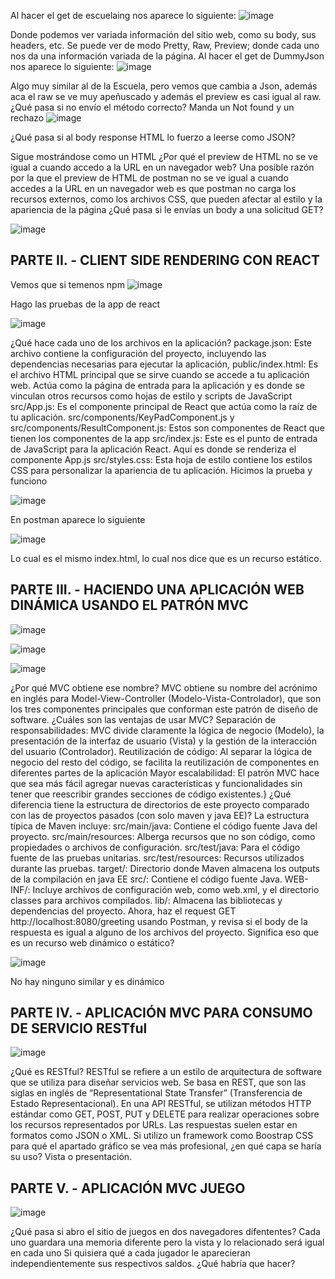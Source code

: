 Al hacer el get de escuelaing nos aparece lo siguiente:
 ![image](https://github.com/Santiago0108/lab5/assets/128636125/f1cef835-a823-4d56-82b4-2fea545d58d9)

Donde podemos ver variada información del sitio web, como su body, sus headers, etc.
Se puede ver de modo Pretty, Raw, Preview; donde cada uno nos da una información variada de la página.
Al hacer el get de DummyJson nos aparece lo siguiente:
![image](https://github.com/Santiago0108/lab5/assets/128636125/42525c34-22d8-45ac-bcaa-5c8f92a7be90)

 
Algo muy similar al de la Escuela, pero vemos que cambia a Json, además aca el raw se ve muy apeñuscado y además el preview es casi igual al raw.
¿Qué pasa si no envío el método correcto?
Manda un Not found y un rechazo
![image](https://github.com/Santiago0108/lab5/assets/128636125/3b52dcb4-7d58-4991-b07a-eb4f037c4acd)

 
¿Qué pasa si al body response HTML lo fuerzo a leerse como JSON?

 
Sigue mostrándose como un HTML
¿Por qué el preview de HTML no se ve igual a cuando accedo a la URL en un navegador web?
Una posible razón por la que el preview de HTML de postman no se ve igual a cuando accedes a la URL en un navegador web es que postman no carga los recursos externos, como los archivos CSS, que pueden afectar al estilo y la apariencia de la página
¿Qué pasa si le envías un body a una solicitud GET?

![image](https://github.com/Santiago0108/lab5/assets/128636125/70586305-e52b-4045-88c9-a89ad66a3ebf)

 
## PARTE II. - CLIENT SIDE RENDERING CON REACT
Vemos que si temenos npm
 ![image](https://github.com/Santiago0108/lab5/assets/128636125/d9fc3813-58d7-4713-b373-e991708919c3)

Hago las pruebas de la app de react

![image](https://github.com/Santiago0108/lab5/assets/128636125/a3602c0a-c3e0-4117-ab5e-b3b21852bc1a)

 
¿Qué hace cada uno de los archivos en la aplicación?
package.json: Este archivo contiene la configuración del proyecto, incluyendo las dependencias necesarias para ejecutar la aplicación,
public/index.html: Es el archivo HTML principal que se sirve cuando se accede a tu aplicación web. Actúa como la página de entrada para la aplicación y es donde se vinculan otros recursos como hojas de estilo y scripts de JavaScript
src/App.js: Es el componente principal de React que actúa como la raíz de tu aplicación.
src/components/KeyPadComponent.js y src/components/ResultComponent.js: Estos son componentes de React que tienen los componentes de la app
src/index.js: Este es el punto de entrada de JavaScript para la aplicación React. Aquí es donde se renderiza el componente App.js
src/styles.css: Esta hoja de estilo contiene los estilos CSS para personalizar la apariencia de tu aplicación.
Hicimos la prueba y funciono

![image](https://github.com/Santiago0108/lab5/assets/128636125/c9383541-90df-4d98-a492-dd188e3f2f70)

 
En postman aparece lo siguiente

![image](https://github.com/Santiago0108/lab5/assets/128636125/463b6614-3dfc-4a99-9b28-9a44d3e8b914)

 
Lo cual es el mismo index.html, lo cual nos dice que es un recurso estático.

## PARTE III. - HACIENDO UNA APLICACIÓN WEB DINÁMICA USANDO EL PATRÓN MVC

![image](https://github.com/Santiago0108/lab5/assets/128636125/0fb6ea67-596e-4d62-8a3e-5658e9b39d68)

![image](https://github.com/Santiago0108/lab5/assets/128636125/adbab9cf-d1f1-4905-9fba-e87edd94f5fd)

![image](https://github.com/Santiago0108/lab5/assets/128636125/ede29fda-e1b7-4c22-b86b-d1baa8eaa76d)


¿Por qué MVC obtiene ese nombre?
MVC obtiene su nombre del acrónimo en inglés para Model-View-Controller (Modelo-Vista-Controlador), que son los tres componentes principales que conforman este patrón de diseño de software.
¿Cuáles son las ventajas de usar MVC?
Separación de responsabilidades: MVC divide claramente la lógica de negocio (Modelo), la presentación de la interfaz de usuario (Vista) y la gestión de la interacción del usuario (Controlador).
Reutilización de código: Al separar la lógica de negocio del resto del código, se facilita la reutilización de componentes en diferentes partes de la aplicación
Mayor escalabilidad: El patrón MVC hace que sea más fácil agregar nuevas características y funcionalidades sin tener que reescribir grandes secciones de código existentes.}
¿Qué diferencia tiene la estructura de directorios de este proyecto comparado con las de proyectos pasados (con solo maven y java EE)?
La estructura típica de Maven incluye:
src/main/java: Contiene el código fuente Java del proyecto.
src/main/resources: Alberga recursos que no son código, como propiedades o archivos de configuración.
src/test/java: Para el código fuente de las pruebas unitarias.
src/test/resources: Recursos utilizados durante las pruebas.
target/: Directorio donde Maven almacena los outputs de la compilación
en java EE
src/: Contiene el código fuente Java.
WEB-INF/: Incluye archivos de configuración web, como web.xml, y el directorio classes para archivos compilados.
lib/: Almacena las bibliotecas y dependencias del proyecto.
Ahora, haz el request GET http://localhost:8080/greeting usando Postman, y revisa si el body de la respuesta es igual a alguno de los archivos del proyecto. Significa eso que es un recurso web dinámico o estático?

![image](https://github.com/Santiago0108/lab5/assets/128636125/fc453fbd-2b6d-42fe-9e47-936bdd50998b)

 
No hay ninguno similar y es dinámico

## PARTE IV. - APLICACIÓN MVC PARA CONSUMO DE SERVICIO RESTful

![image](https://github.com/Santiago0108/lab5/assets/128636125/125726e5-6aad-4f12-9d7d-2563ae724b1c)

 
¿Qué es RESTful?
RESTful se refiere a un estilo de arquitectura de software que se utiliza para diseñar servicios web. Se basa en REST, que son las siglas en inglés de “Representational State Transfer” (Transferencia de Estado Representacional). En una API RESTful, se utilizan métodos HTTP estándar como GET, POST, PUT y DELETE para realizar operaciones sobre los recursos representados por URLs. Las respuestas suelen estar en formatos como JSON o XML.
Si utilizo un framework como Boostrap CSS para qué el apartado gráfico se vea más profesional, ¿en qué capa se haría su uso?
Vista o presentación.
## PARTE V. - APLICACIÓN MVC JUEGO
 
![image](https://github.com/Santiago0108/lab5/assets/128636125/0b13b673-5575-40d2-a740-d2f2ff337b63)



¿Qué pasa si abro el sitio de juegos en dos navegadores difententes?
Cada uno guardara una memoria diferente pero la vista y lo relacionado será igual en cada uno
Si quisiera qué a cada jugador le aparecieran independientemente sus respectivos saldos. ¿Qué habría que hacer?


